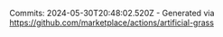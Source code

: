 Commits: 2024-05-30T20:48:02.520Z - Generated via https://github.com/marketplace/actions/artificial-grass
<br>
